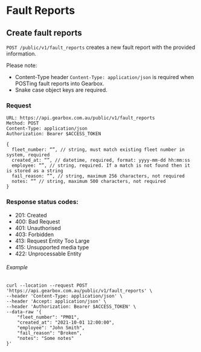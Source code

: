 # Fault Reports

## Create fault reports

`POST /public/v1/fault_reports` creates a new fault report with the provided information.

Please note:

- Content-Type header `Content-Type: application/json` is required when POSTing fault reports into Gearbox.
- Snake case object keys are required.

### Request

```
URL: https://api.gearbox.com.au/public/v1/fault_reports
Method: POST
Content-Type: application/json
Authorization: Bearer $ACCESS_TOKEN

{
  fleet_number: “”, // string, must match existing fleet number in system, required
  created_at: “”, // datetime, required, format: yyyy-mm-dd hh:mm:ss
  employee: “”, // string, required. If a match is not found then it is stored as a string
  fail_reason: “”, // string, maximum 256 characters, not required
  notes: “” // string, maximum 500 characters, not required
}
```

### Response status codes:

- 201: Created
- 400: Bad Request
- 401: Unauthorised
- 403: Forbidden
- 413: Request Entity Too Large
- 415: Unsupported media type
- 422: Unprocessable Entity

###### Example

```
curl --location --request POST 'https://api.gearbox.com.au/public/v1/fault_reports' \
--header 'Content-Type: application/json' \
--header 'Accept: application/json' \
--header 'Authorization: Bearer $ACCESS_TOKEN' \
--data-raw '{
	"fleet_number": "PM01",
	"created_at": "2021-10-01 12:00:00",
	"employee": "John Smith",
	"fail_reason": "Broken",
	"notes": "Some notes"
}'
```
